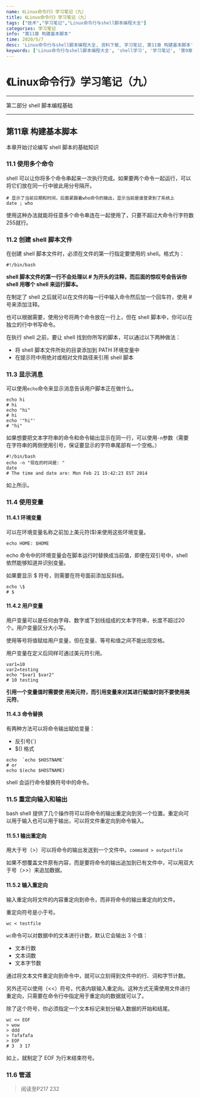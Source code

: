 ```yaml
---
name: 《Linux命令行》学习笔记（九）
title: 《Linux命令行》学习笔记（九）
tags: ["技术","学习笔记","Linux命令行与shell脚本编程大全"]
categories: 学习笔记
info: "第11章 构建基本脚本"
time: 2020/5/7
desc: 'Linux命令行与shell脚本编程大全, 资料下载, 学习笔记, 第11章 构建基本脚本'
keywords: ['Linux命令行与shell脚本编程大全', 'shell学习', '学习笔记', '第9章 安装软件程序', '第11章 构建基本脚本']
---
```


# 《Linux命令行》学习笔记（九）

---

第二部分 shell 脚本编程基础

---

## 第11章 构建基本脚本

本章开始讨论编写 shell 脚本的基础知识

### 11.1 使用多个命令

shell 可以让你将多个命令串起来一次执行完成。如果要两个命令一起运行，可以将它们放在同一行中彼此用分号隔开。

```shell
# 显示了当前日期和时间，后面紧跟着who命令的输出，显示当前是谁登录到了系统上
date ; who
```

使用这种办法就能将任意多个命令串连在一起使用了，只要不超过大命令行字符数255就行。

### 11.2 创建 shell 脚本文件

在创建 shell 脚本文件时，必须在文件的第一行指定要使用的 shell。格式为：

```shell
#!/bin/bash
```

**shell 脚本文件的第一行不会处理以 # 为开头的注释，而后面的惊叹号会告诉你 shell 用哪个 shell 来运行脚本。**

在制定了 shell 之后就可以在文件的每一行中输入命令然后加一个回车符，使用 # 号来添加注释。

也可以根据需要，使用分号将两个命令放在一行上，但在 shell 脚本中，你可以在独立的行中书写命令。

在执行 shell 之前，要让 shell 找到你所写的脚本，可以通过以下两种做法：

- 将 shell 脚本文件所处的目录添加到 PATH 环境变量中
- 在提示符中用绝对或相对文件路径来引用 shell 脚本

### 11.3 显示消息

可以使用`echo`命令来显示消息告诉用户脚本正在做什么。

```shell
echo hi
# hi
echo "hi"
# hi
echo '"hi"'
# "hi"
```

如果想要把文本字符串的命令和命令输出显示在同一行，可以使用`-n`参数（需要在字符串的两侧使用引号，保证要显示的字符串尾部有一个空格。）

```shell
#!/bin/bash
echo -n "现在的时间是: "
date
# The time and date are: Mon Feb 21 15:42:23 EST 2014 
```

如上所示。

### 11.4 使用变量

#### 11.4.1 环境变量

可以在环境变量名称之前加上美元符($)来使用这些环境变量。

```shell
echo HOME: $HOME
```

echo 命令中的环境变量会在脚本运行时替换成当前值，即便在双引号中，shell 依然能够知道并识别变量。

如果要显示 $ 符号，则需要在符号面前添加反斜线。

```shell
echo \$
# $
```

#### 11.4.2 用户变量

用户变量可以是任何由字母、数字或下划线组成的文本字符串，长度不超过20个。用户变量区分大小写。

使用等号将值赋给用户变量，但在变量、等号和值之间不能出现空格。

用户变量在定义后同样可通过美元符引用。

```shell
var1=10
var2=testing
echo "$var1 $var2"
# 10 testing
```

**引用一个变量值时需要使 用美元符，而引用变量来对其进行赋值时则不要使用美元符**。

#### 11.4.3 命令替换

有两种方法可以将命令输出赋给变量：

- 反引号(`)
- $() 格式

```shell
echo  `echo $HOSTNAME`
# or
echo $(echo $HOSTNAME)
```

shell 会运行命令替换符号中的命令。

### 11.5 重定向输入和输出

bash shell 提供了几个操作符可以将命令的输出重定向到另一个位置。重定向可以用于输入也可以用于输出，可以将文件重定向到命令输入。

#### 11.5.1 输出重定向

用大于号（>）可以将命令的输出发送到一个文件中。`command > outputfile`

如果不想覆盖文件原有内容，而是要将命令的输出追加到已有文件中，可以用双大于号（>>）来追加数据。

#### 11.5.2 输入重定向

输入重定向将文件的内容重定向到命令，而非将命令的输出重定向的文件。

重定向符号是小于号。

```shell
wc < testfile
```

`wc`命令可以对数据中的文本进行计数，默认它会输出 3 个值：

- 文本行数
- 文本词数
- 文本字节数

通过将文本文件重定向到命令中，就可以立刻得到文件中的行、词和字节计数。

另外还可以使用（<<）符号，代表内联输入重定向。这种方式无需使用文件进行重定向，只需要在命令行中指定用于重定向的数据就可以了。

除了这个符号，你必须指定一个文本标记来划分输入数据的开始和结尾。

```shell
wc << EOF
> wow
> ddd
> fafafafa
> EOF
# 3  3 17
```

如上，就制定了 EOF 为行末结束符号。

### 11.6 管道





> 阅读至P217 232